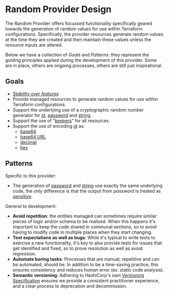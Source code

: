 # Random Provider Design

The Random Provider offers focussed functionality specifically geared towards the generation of random values for use
within Terraform configurations. Specifically, the provider resources generate random values at the time they are 
created and then maintain these values unless the resource inputs are altered.

Below we have a collection of _Goals_ and _Patterns_: they represent the guiding principles applied during the
development of this provider. Some are in place, others are ongoing processes, others are still just inspirational.

## Goals

* [_Stability over features_](.github/CONTRIBUTING.md)
* Provide managed resources to generate random values for use within Terraform configurations.
* Support the underlying use of a cryptographic random number generator for
  [id](docs/resources/id.md), [password](docs/resources/id.md) and
  [string](docs/resources/string.md).
* Support the use of "[keepers](docs/index.md)" for all resources.
* Support the use of encoding [id](docs/resources/id.md) as: 
  * [base64](https://www.rfc-editor.org/rfc/rfc4648.html#section-4)
  * [base64 URL](https://www.rfc-editor.org/rfc/rfc4648.html#section-5)
  * [decimal](https://pkg.go.dev/math/big#Int.String)
  * [hex](https://pkg.go.dev/math/big#Int.String)

## Patterns

Specific to this provider:

* The generation of [password](docs/resources/password.md) and
  [string](docs/resources/string.md) use exactly the same underlying code, the only 
  difference is that the output from *password* is treated as 
  [sensitive](https://www.terraform.io/language/state/sensitive-data).

General to development:

* **Avoid repetition**: the entities managed can sometimes require similar pieces of logic and/or schema to be realised.
  When this happens it's important to keep the code shared in communal sections, so to avoid having to modify code in
  multiple places when they start changing.
* **Test expectations as well as bugs**: While it's typical to write tests to exercise a new functionality, it's key to
  also provide tests for issues that get identified and fixed, so to prove resolution as well as avoid regression.
* **Automate boring tasks**: Processes that are manual, repetitive and can be automated, should be. In addition to be a
  time-saving practice, this ensures consistency and reduces human error (ex. static code analysis).
* **Semantic versioning**: Adhering to HashiCorp's own
  [Versioning Specification](https://www.terraform.io/plugin/sdkv2/best-practices/versioning#versioning-specification)
  ensures we provide a consistent practitioner experience, and a clear process to deprecation and decommission.
